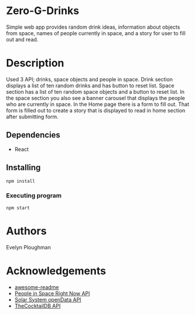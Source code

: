 # Zero-G-Drinks

Simple web app provides random drink ideas, information about objects from space, names of people currently in space, and a story for user to fill out and read.

# Description

Used 3 API; drinks, space objects and people in space. Drink section displays a list of ten random drinks and has button to reset list. Space section has a list of ten random space objects and a button to reset list. In the space section you also see a banner carousel that displays the people who are currently in space. In the Home page there is a form to fill out. That form is filled out to create a story that is displayed to read in home section after submitting form. 

## Dependencies

* React

## Installing

```
npm install
```

### Executing program

```
npm start
```
# Authors
Evelyn Ploughman

# Acknowledgements

* [awesome-readme](https://github.com/matiassingers/awesome-readme)
* [People in Space Right Now API](http://api.open-notify.org/astros.json)
* [Solar System openData API](https://api.le-systeme-solaire.net/swagger/#/bodies/get_bodies)
* [TheCocktailDB API](https://www.thecocktaildb.com/api.php)
